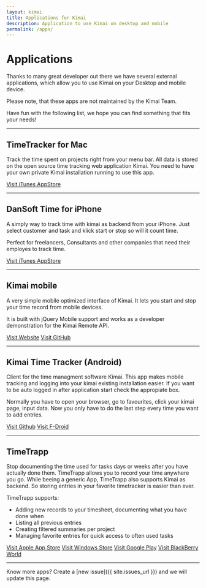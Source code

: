 ```yaml
---
layout: kimai
title: Applications for Kimai
description: Application to use Kimai on desktop and mobile
permalink: /apps/
---
```


# Applications

Thanks to many great developer out there we have several external applications, which allow you to use Kimai on your Desktop and mobile device.

Please note, that these apps are not maintained by the Kimai Team.

Have fun with the following list, we hope you can find something that fits your needs!

* * *

## TimeTracker for Mac <i class="fa fa-apple"></i>

Track the time spent on projects right from your menu bar. All data is stored on the open source time tracking web application Kimai.
You need to have your own private Kimai installation running to use this app.

[Visit iTunes AppStore](https://itunes.apple.com/at/app/timetracker/id721776102?mt=12)

* * *

## DanSoft Time for iPhone <i class="fa fa-apple"></i>

A simply way to track time with kimai as backend from your iPhone. Just select customer and task and klick start or stop so will it count time.

Perfect for freelancers, Consultants and other companies that need their employes to track time.

[Visit iTunes AppStore](https://itunes.apple.com/se/app/dansoft-time/id663930670?l=en&mt=8)

* * *

## Kimai mobile <i class="fa fa-windows"></i> <i class="fa fa-apple"></i> <i class="fa fa-linux"></i> <i class="fa fa-android"></i>

A very simple mobile optimized interface of Kimai. It lets you start and stop your time record from mobile devices.

It is built with jQuery Mobile support and works as a developer demonstration for the Kimai Remote API.

[Visit Website](http://www.kimai.org/kimai-mobile/)
[Visit GitHub](https://github.com/kimai/kimai-mobile)

* * *

## Kimai Time Tracker (Android) <i class="fa fa-android"></i>

Client for the time managment software Kimai. This app makes mobile tracking and logging into your kimai existing installation easier. 
If you want to be auto logged in after application start check the appropiate box.

Normally you have to open your browser, go to favourites, click your kimai page, input data. Now you only have to do the last step every time you want to add entries.

[Visit Github](https://github.com/de-live-gdev/kimai-android)
[Visit F-Droid](https://f-droid.org/repository/browse/?fdid=de.live.gdev.timetracker)

* * *

## TimeTrapp <i class="fa fa-apple"></i> <i class="fa fa-windows"></i> <i class="fa fa-android"></i> <i class="fa fa-globe"></i>

Stop documenting the time used for tasks days or weeks after you have actually done them. TimeTrapp allows you to record your time anywhere you go.
While beeing a generic App, TimeTrapp also supports Kimai as backend. So storing entries in your favorite timetracker is easier than ever.

TimeTrapp supports:

*   Adding new records to your timesheet, documenting what you have done when
*   Listing all previous entries
*   Creating filtered summaries per project
*   Managing favorite entries for quick access to often used tasks

[Visit Apple App Store](https://geo.itunes.apple.com/at/app/timetrapp/id1059376948?mt=8)
[Visit Windows Store](https://www.microsoft.com/store/apps/9nblggh6ctdk)
[Visit Google Play](https://play.google.com/store/apps/details?id=at.senegate.app.timetrapp)
[Visit BlackBerry World](http://appworld.blackberry.com/webstore/content/59988612)

* * *

Know more apps? Create a [new issue]({{ site.issues_url }}) and we will update this page.
